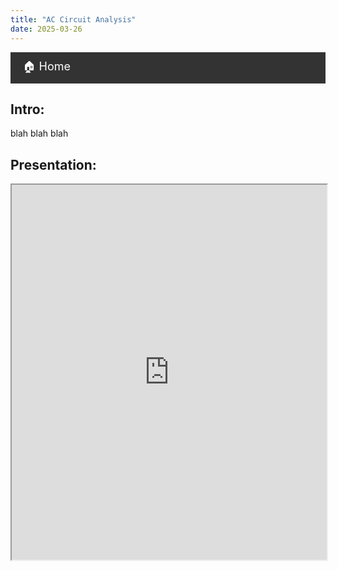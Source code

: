 ```yaml
---
title: "AC Circuit Analysis"
date: 2025-03-26
---
```

<nav style="background: #333; padding: 10px;">
  <a href="{{ '/index.md' | relative_url }}" style="color: white; text-decoration: none; font-size: 18px; padding: 10px;">
  🏠 Home
  </a>
</nav>




## Intro:

blah blah blah

## Presentation:

<iframe src="https://EngineeringShare.github.io/engineering-hub/presentations/AC-Circuit-Analysis/AC Circuit Analysis.pdf" width="100%" height="600px">
</iframe>
